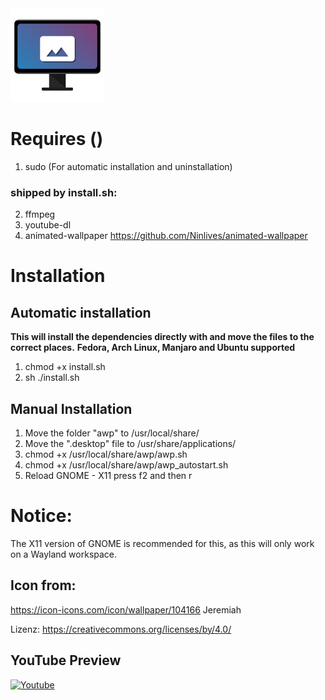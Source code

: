 <img src="./awp/awp_wallpaper_icon.png" width="150" height="150">

# Requires ()

1. sudo (For automatic installation and uninstallation)

### shipped by install.sh:
2. ffmpeg
3. youtube-dl
4. animated-wallpaper
<https://github.com/Ninlives/animated-wallpaper>


# Installation
## Automatic installation
**This will install the dependencies directly with and move the files to the correct places.**
**Fedora, Arch Linux, Manjaro and Ubuntu supported**

1. chmod +x install.sh
2. sh ./install.sh

## Manual Installation
1. Move the folder "awp" to /usr/local/share/
2. Move the ".desktop" file to /usr/share/applications/
3. chmod +x /usr/local/share/awp/awp.sh
4. chmod +x /usr/local/share/awp/awp_autostart.sh
5. Reload GNOME - X11 press f2 and then r

# Notice:
The X11 version of GNOME is recommended for this, as this will only work on a Wayland workspace.

## Icon from:
https://icon-icons.com/icon/wallpaper/104166
Jeremiah

Lizenz: <https://creativecommons.org/licenses/by/4.0/>

## YouTube Preview

[![Youtube](https://img.youtube.com/vi/4gufe3x7oZA/0.jpg)](https://www.youtube.com/watch?v=4gufe3x7oZA)
